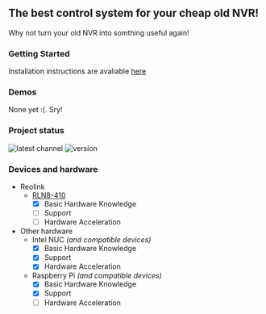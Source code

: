 ## The best control system for your cheap old NVR!
Why not turn your old NVR into somthing useful again!

### Getting Started
Installation instructions are avaliable [here](../../../../installer#install-guide)

### Demos
None yet :(. Sry!

### Project status
![latest channel](https://img.shields.io/badge/latest%20channel-alpha-yellow?style=flat)
![version](https://img.shields.io/badge/version-a1.1-yellow?style=flat)

### Devices and hardware
 - Reolink
   - [RLN8-410](../../../../support_Reolink-RLN8-410)
     - [x] Basic Hardware Knowledge
     - [ ] Support
     - [ ] Hardware Acceleration
 - Other hardware
   - Intel NUC *(and compatible devices)*
     - [x] Basic Hardware Knowledge
     - [x] Support
     - [x] Hardware Acceleration
   - Raspberry Pi *(and compatible devices)*
     - [x] Basic Hardware Knowledge
     - [x] Support
     - [ ] Hardware Acceleration
